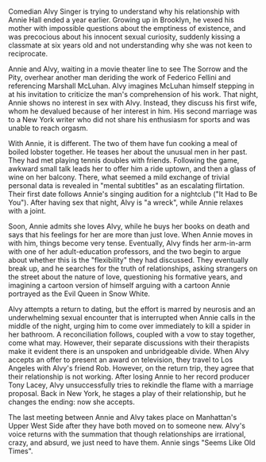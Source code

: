 Comedian Alvy Singer is trying to understand why his relationship with Annie Hall ended a year earlier. Growing up in Brooklyn, he vexed his mother with impossible questions about the emptiness of existence, and was precocious about his innocent sexual curiosity, suddenly kissing a classmate at six years old and not understanding why she was not keen to reciprocate.

Annie and Alvy, waiting in a movie theater line to see The Sorrow and the Pity, overhear another man deriding the work of Federico Fellini and referencing Marshall McLuhan. Alvy imagines McLuhan himself stepping in at his invitation to criticize the man's comprehension of his work. That night, Annie shows no interest in sex with Alvy. Instead, they discuss his first wife, whom he devalued because of her interest in him. His second marriage was to a New York writer who did not share his enthusiasm for sports and was unable to reach orgasm.

With Annie, it is different. The two of them have fun cooking a meal of boiled lobster together. He teases her about the unusual men in her past. They had met playing tennis doubles with friends. Following the game, awkward small talk leads her to offer him a ride uptown, and then a glass of wine on her balcony. There, what seemed a mild exchange of trivial personal data is revealed in "mental subtitles" as an escalating flirtation. Their first date follows Annie's singing audition for a nightclub ("It Had to Be You"). After having sex that night, Alvy is "a wreck", while Annie relaxes with a joint.

Soon, Annie admits she loves Alvy, while he buys her books on death and says that his feelings for her are more than just love. When Annie moves in with him, things become very tense. Eventually, Alvy finds her arm-in-arm with one of her adult-education professors, and the two begin to argue about whether this is the "flexibility" they had discussed. They eventually break up, and he searches for the truth of relationships, asking strangers on the street about the nature of love, questioning his formative years, and imagining a cartoon version of himself arguing with a cartoon Annie portrayed as the Evil Queen in Snow White.

Alvy attempts a return to dating, but the effort is marred by neurosis and an underwhelming sexual encounter that is interrupted when Annie calls in the middle of the night, urging him to come over immediately to kill a spider in her bathroom. A reconciliation follows, coupled with a vow to stay together, come what may. However, their separate discussions with their therapists make it evident there is an unspoken and unbridgeable divide. When Alvy accepts an offer to present an award on television, they travel to Los Angeles with Alvy's friend Rob. However, on the return trip, they agree that their relationship is not working. After losing Annie to her record producer Tony Lacey, Alvy unsuccessfully tries to rekindle the flame with a marriage proposal. Back in New York, he stages a play of their relationship, but he changes the ending: now she accepts.

The last meeting between Annie and Alvy takes place on Manhattan's Upper West Side after they have both moved on to someone new. Alvy's voice returns with the summation that though relationships are irrational, crazy, and absurd, we just need to have them. Annie sings "Seems Like Old Times".
